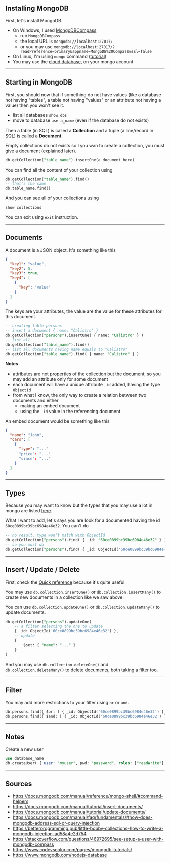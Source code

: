 ## Installing MongoDB

First, let's install MongoDB.

* On Windows, I used [MongoDBCompass](https://www.mongodb.com/products/compass)
    * run <code class="bg-transparent text-dark">MongoDBCompass</code>
    * the local URL is <code class="bg-transparent text-dark">mongodb://localhost:27017/</code>
    * or you may use <code class="bg-transparent text-dark">mongodb://localhost:27017/?readPreference=primary&appname=MongoDB%20Compass&ssl=false</code>
* On Linux, I'm using ``mongo`` command ([tutorial](https://docs.mongodb.com/manual/tutorial/install-mongodb-on-debian/#install-mongodb-community-edition))
* You may use the [cloud database](https://www.mongodb.com/), on your mongo account

<hr class="sr">

## Starting in MongoDB

First, you should now that if something do not have values
(like a database not having "tables", a table
not having "values" or an attribute not having a value) then you won't see it.

* list all databases ``show dbs``
* move to database ``use a_name`` (even if the database do not exists)

Then a table (in SQL) is called a **Collection** and
a tuple (a line/record in SQL) is called a **Document**.

Empty collections do not exists so I you wan to create
a collection, you must give a document (explained later).

```sql
db.getCollection("table_name").insertOne(a_document_here)
```

You can find all the content of your collection using

```sql
db.getCollection("table_name").find()
-- that's the same
db.table_name.find()
```

And you can see all of your collections using

```sql
show collections
```

You can exit using ``exit`` instruction.

<hr class="sl">

## Documents

A document is a JSON object. It's something like this

```json
{
  "key1": "value",
  "key2": 5,
  "key3": true,
  "key4": [
    {
      "key": "value"
    }
  ]
}
```

The keys are your attributes, the value are the value
for these attributes for this document.

```sql
-- creating table persons
-- insert a document { name: "Calistro" }
db.getCollection("persons").insertOne( { name: "Calistro" } )
-- list all
db.getCollection("table_name").find()
-- list all documents having name equals to "Calistro"
db.getCollection("table_name").find( { name: "Calistro" } )
```

**Notes**

* attributes are not properties of the collection
  but the document, so you may add an attribute
  only for some document
* each document will have a unique attribute
  ``_id`` added, having the type `ObjectId`
* from what I know, the only way to create
  a relation between two documents and either
    * making an embed document
    * using the ``_id`` value in the referencing
      document
      
An embed document would be something like this

```json
{
  "name": "John",
  "cars": [
    {
      "type": "..."
      "price": "..."
      "since": "..."
    }
  ]
}
```

<hr class="sl">

## Types

Because you may want to know but the types that
you may use a lot in mongo are
listed [here](https://docs.mongodb.com/manual/core/shell-types/).

What I want to add, let's says you are look for
a documented having the id ``60ce0899bc39bc6984e46e32``.
You can't do

```sql
-- no result, type won't match with ObjectId
db.getCollection("persons").find( { _id: "60ce0899bc39bc6984e46e32" } )
-- so you must do
db.getCollection("persons").find( { _id: ObjectId('60ce0899bc39bc6984e46e32') } )
```

<hr class="sr">

## Insert / Update / Delete

First, check the [Quick reference](https://docs.mongodb.com/manual/reference/mongo-shell/#command-helpers)
because it's quite useful.

You may use ``db.collection.insertOne()``
or ``db.collection.insertMany()`` to create new
documents in a collection like we saw above.

You can use ``db.collection.updateOne()``
or ``db.collection.updateMany()`` to update documents.

```sql
db.getCollection("persons").updateOne(
    -- a filter selecting the one to update
    { _id: ObjectId('60ce0899bc39bc6984e46e32') },
    -- update
    {
        $set: { "name": "..." }
    }
)
```

And you may use ``db.collection.deleteOne()``
and ``db.collection.deleteMany()`` to delete
documents, both taking a filter too.

<hr class="sr">

## Filter

You may add more restrictions to your filter
using ``or`` or ``and``.

```sql
db.persons.find({ $or: [ { _id: ObjectId('60ce0899bc39bc6984e46e32') }, { _id: ObjectId('60ce0899bc39bc6984e46e33') } ] })
db.persons.find({ $and: [ { _id: ObjectId('60ce0899bc39bc6984e46e32') }, { username: "example" } ] })
```

<hr class="sl">

## Notes

Create a new user

```sql
use database_name
db.createUser( { user: "myuser", pwd: "password", roles: ["readWrite"] })
```

<hr class="sr">

## Sources

* <https://docs.mongodb.com/manual/reference/mongo-shell/#command-helpers>
* <https://docs.mongodb.com/manual/tutorial/insert-documents/>
* <https://docs.mongodb.com/manual/tutorial/update-documents/>
* <https://docs.mongodb.com/manual/faq/fundamentals/#how-does-mongodb-address-sql-or-query-injection>
* <https://betterprogramming.pub/little-bobby-collections-how-to-write-a-mongodb-injection-ad58a4e2d754>
* <https://stackoverflow.com/questions/46972695/see-setup-a-user-with-mongodb-compass>
* <https://www.codevscolor.com/pages/mongodb-tutorials/>
* <https://www.mongodb.com/nodejs-database>